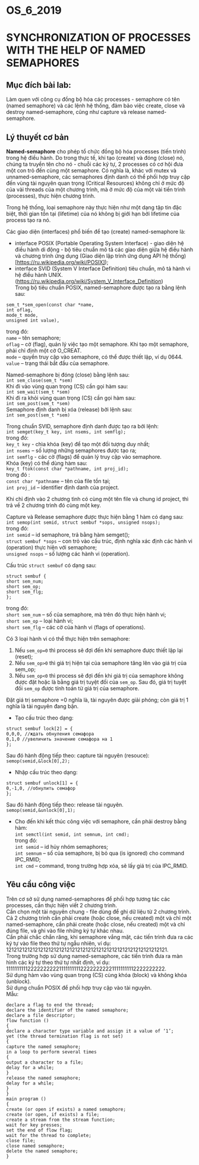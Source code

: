 # OS_6_2019
# SYNCHRONIZATION OF PROCESSES WITH THE HELP OF NAMED SEMAPHORES
## Mục đích bài lab:   
Làm quen với công cụ đồng bộ hóa các processes - semaphore có tên (named semaphore) và các lệnh hệ thống, đảm bảo việc create, close và destroy named-semaphore, cũng như capture và release named-semaphore.  
## Lý thuyết cơ bản  
 **Named-semaphore** cho phép tổ chức đồng bộ hóa processes (tiến trình) trong hệ điều hành. Do trong thực tế, khi tạo (create) và đóng (close) nó, chúng ta truyền tên cho nó - chuỗi các ký tự, 2 processes có cơ hội đưa một con trỏ đến cùng một semaphore. Có nghĩa là, khác với mutex và unnamed-semaphore, các semaphores định danh có thể phối hợp truy cập đến vùng tài nguyên quan trọng (Critical Resources) không chỉ ở mức độ của vài threads của một chương trình, mà ở mức độ của một vài tiến trình (processes), thực hiện chương trình.  
 
  Trong hệ thống, loại semaphore này thực hiện như một dạng tập tin đặc biệt, thời gian tồn tại (lifetime) của nó không bị giới hạn bởi lifetime của process tạo ra nó.  
  
  Các giao diện (interfaces) phổ biến để tạo (create) named-semaphore là:  
  * interface POSIX (Portable Operating System Interface) - giao diện hệ điều hành di động - bộ tiêu chuẩn mô tả các giao diện giữa hệ điều hành và chương trình ứng dụng (Giao diện lập trình ứng dụng API hệ thống) [https://ru.wikipedia.org/wiki/POSIX]);  
  * interface SVID (System V Interface Definition)  tiêu chuẩn, mô tả hành vi hệ điều hành UNIX. (https://ru.wikipedia.org/wiki/System_V_Interface_Definition)  
  Trong bộ tiêu chuẩn POSIX, named-semaphore được tạo ra bằng lệnh sau:
````
sem_t *sem_open(const char *name,
int oflag,
mode_t mode,
unsigned int value),
````
trong đó:  
`name` – tên semaphore;   
`oflag` – cờ (flag), quản lý việc tạo một semaphore.  Khi tạo một semaphore, phải chỉ định một cờ O_CREAT.  
`mode` – quyền truy cập vào semaphore, có thể được thiết lập, ví dụ 0644.  
`value` – trạng thái bắt đầu của semaphore.  

Named-semaphore  bị đóng (close) bằng lệnh sau:  
`int sem_close(sem_t *sem)`  
Khi đi vào vùng quan trọng (CS) cần gọi hàm sau:  
`int sem_wait(sem_t *sem)`  
Khi đi ra khỏi vùng quan trọng (CS) cần gọi hàm sau:  
`int sem_post(sem_t *sem)`  
Semaphore định danh bị xóa (release) bởi lệnh sau:  
`int sem_post(sem_t *sem)`  

Trong chuẩn SVID, semaphore định danh được tạo ra bởi lệnh:  
`int semget(key_t key, int nsems, int semflg);`  
trong đó:  
`key_t key` - chìa khóa (key) để tạo một đối tượng duy nhất;  
`int nsems` – số lượng những semaphores được tạo ra;  
`int semflg` -   các cờ (flags) để quản lý truy cập vào semaphore.  
Khóa (key) có thể dùng hàm sau:  
`key_t ftok(const char *pathname, int proj_id);`  
trong đó :  
`const char *pathname` – tên của file tồn tại;  
`int proj_id` – identifier định danh của project.  

Khi chỉ định vào 2 chương tình có cùng một tên file và chung id project, thì trả về 2 chương trình đó cùng một key.  

Capture và Release semaphore được thực hiện bằng 1 hàm có dạng sau:  
`int semop(int semid, struct sembuf *sops, unsigned nsops);`  
trong đó:  
`int semid` – id semaphore, trả bằng hàm semget();  
`struct sembuf *sops` – con trỏ vào cấu trúc, định nghĩa xác định các hành vi (operation) thực hiện với semaphore;  
`unsigned nsops` – số lượng các hành vi (operation).  

Cấu trúc `struct sembuf` có dạng sau:  
````
struct sembuf {
short sem_num;
short sem_op;
short sem_flg;
};
````
trong đó:  
`short sem_num` – số của semaphore, mà trên đó thực hiện hành vi;  
`short sem_op` – loại hành vi;  
`short sem_flg` – các cờ của hành vi (flags of operations).  

Có 3 loại hành vi có thể thực hiện trên semaphore:  
1. Nếu `sem_op=0` thì process sẽ đợi đến khi semaphore được thiết lập lại (reset);  
2. Nếu `sem_op>0` thì giá trị hiện tại của semaphore tăng lên vào giá trị của sem_op;  
3. Nếu `sem_op<0` thì process sẽ đợi đến khi giá trị của semaphore không được đặt hoặc là bằng giá trị tuyệt đối của `sem_op`. Sau đó, giá trị tuyệt đối `sem_op` được tính toán từ giá trị của semaphore.  

Đặt giá trị semaphore =0 nghĩa là, tài nguyên được giải phóng; còn giá trị 1 nghĩa là tài nguyên đang bận.  

* Tạo cấu trúc theo dạng:  
````
struct sembuf lock[2] = {
0,0,0, //ждать обнуления семафора
0,1,0 //увеличить значение семафора на 1
};
````
Sau đó hành động tiếp theo: capture tài nguyên (resouce):
`semop(semid,&lock[0],2);`  

* Nhập cấu trúc theo dạng:  
````
struct sembuf unlock[1] = {
0,-1,0, //обнулить семафор
};
````
Sau đó hành động tiếp theo: release tài nguyên.  
`semop(semid,&unlock[0],1);`  

* Cho đến khi kết thúc công việc với semaphore, cần phải destroy bằng hàm:  
`int semctl(int semid, int semnum, int cmd);`  
trong đó:  
`int semid` – id hủy nhóm semaphores;  
`int semnum` – số của semaphore, bị bỏ qua (is ignored) cho command IPC_RMID;  
`int cmd` – command, trong trường hợp xóa, sẽ lấy giá trị của IPC_RMID.  

## Yêu cầu công việc  
Trên cơ sở sử dụng named-semaphores để phối hợp tương tác các processes, cần thực hiện viết 2 chương trình.  
Cần chọn một tài nguyên chung - file dùng để ghi dữ liệu từ 2 chương trình.  
Cả 2 chương trình cần phải create (hoặc close, nếu created) một và chỉ một named-semaphore, cần phải create (hoặc close, nếu created) một và chỉ đúng file, và ghi vào file những ký tự khác nhau.  
Cần phải chắc chắn răng, khi semaphore vắng mặt, các tiến trình đưa ra các ký tự vào file theo thứ tự ngẫu nhiên, ví dụ:  
1212121212121212121212121212121212121212121212121212121212121.  
Trong trường hợp sử dụng named-semaphore, các tiến trình đưa ra màn hình các ký tự theo thứ tự nhất định, ví dụ:  
111111111122222222221111111111222222222211111111112222222222.  
Sử dụng hàm vào vùng quan trọng (CS) cùng khóa (block) và không khóa (unblock).  
Sử dụng chuẩn POSIX để phối hợp truy cập vào tài nguyên.  
Mẫu:  
````
declare a flag to end the thread;
declare the identifier of the named semaphore;
declare a file descriptor;
flow function ()
{
declare a character type variable and assign it a value of ‘1’;
yet (the thread termination flag is not set)
{
capture the named semaphore;
in a loop to perform several times
{
output a character to a file;
delay for a while;
}
release the named semaphore;
delay for a while;
}
}
main program ()
{
create (or open if exists) a named semaphore;
create (or open, if exists) a file;
create a stream from the stream function;
wait for key presses;
set the end of flow flag;
wait for the thread to complete;
close file;
close named semaphore;
delete the named semaphore;
}
````











